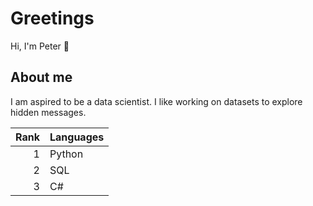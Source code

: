 # Greetings 
Hi, I'm Peter 👋

## About me
I am aspired to be a data scientist. I like working on datasets to explore hidden messages.

| Rank | Languages |
|-----:|-----------|
|     1| Python    |
|     2| SQL       |
|     3| C#        |

<!--
**LFP-Yu/LFP-Yu** is a ✨ _special_ ✨ repository because its `README.md` (this file) appears on your GitHub profile.

Here are some ideas to get you started:

- 🔭 I’m currently working on ...
- 🌱 I’m currently learning ...
- 👯 I’m looking to collaborate on ...
- 🤔 I’m looking for help with ...
- 💬 Ask me about ...
- 📫 How to reach me: ...
- 😄 Pronouns: ...
- ⚡ Fun fact: ...
-->
